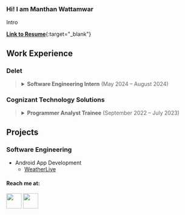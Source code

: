 ### Hi! I am Manthan Wattamwar

Intro 

[**Link to Resume**](https://drive.google.com/file/d/1qZc9lEPMwXsUmo5MYUtgXDHuYZQvmuBf/view?usp=sharing){:target="_blank"}

## Work Experience
### Delet

> <details>
>   <summary><strong>Software Engineering Intern</strong> (May 2024 – August 2024)</summary><br>
> 
>   <ul>
>     <li>Engineered a fine-tuned, three-way conversational AI chatbot using GPT-3.5-turbo, seamlessly integrating it with React, Node.js, and Express to handle user queries and facilitate reservations for self-guided apartment tours.</li>
>     <li>Achieved a 95% reduction in live video streaming latency by developing & migrating to a custom cloud-based API solution.</li>
>     <li>Designed & optimized streaming solution to reduce hardware dependency and cut down hardware hub cost by 30%.</li>
>   </ul>
> </details>

### Cognizant Technology Solutions
> <details>
>   <summary><strong>Programmer Analyst Trainee</strong> (September 2022 – July 2023)</summary><br>
>   
>   <ul>
>     <li>Managed authentication and authorization for Ally Financial's workforce by leveraging Okta to implement single sign-on (SSO) features, enhancing security and user accessibility.</li>
>     <li>Spearheaded the development of Python automation scripts for managing Yubikey seed files, resulting in a notable 30% reduction in lifecycle management time and markedly boosting security efficiency.</li>
>   </ul>
> </details>
> 

## Projects
### Software Engineering
- Android App Development 
  - [WeatherLive](https://github.com/Manthanwusc/WeatherLive)


<h4>Reach me at:</h4>
<a href="https://www.linkedin.com/in/manthan-wattamwar/" target="_blank"><img src="https://img.icons8.com/fluency/48/000000/linkedin-circled.png" width="40" height="40"/></a>
<a href="mailto:wattamwa@usc.edu"><img src="https://img.icons8.com/color/48/000000/gmail.png" width="40" height="40"/></a>
